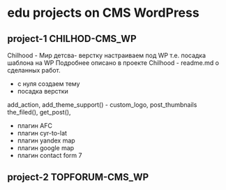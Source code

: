 # edu projects on CMS WordPress
## project-1  CHILHOD-CMS_WP

Chilhood - Мир детсва- верстку настраиваем под WP т.е. посадка шаблона на WP
Подробнее описано в проекте Chilhood - readme.md о сделанных работ. 
- c нуля создаем тему
- посадка верстки
  
 add_action, add_theme_support() - custom_logo, post_thumbnails
 the_filed(), get_post(),
  
- плaгин AFC
- плагин cyr-to-lat
- плагин yandex map
- плагин google map
- плагин contact form 7

  
## project-2 TOPFORUM-CMS_WP

